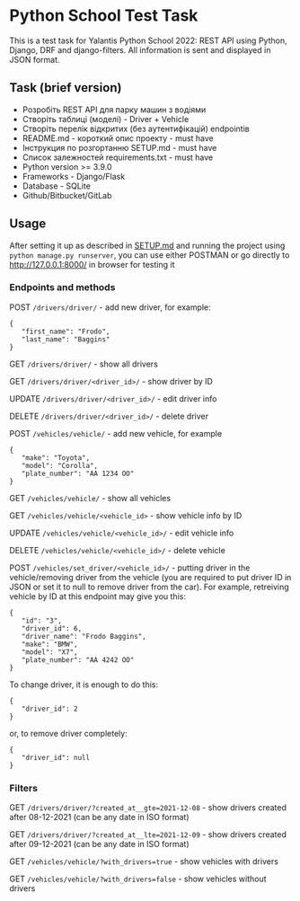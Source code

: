 # Python School Test Task

This is a test task for Yalantis Python School 2022: REST API using Python, Django, DRF and django-filters. All information is sent and displayed in JSON format.

## Task (brief version)

+ Розробіть REST API для парку машин з водіями
+ Створіть таблиці (моделі) - Driver + Vehicle
+ Створіть перелік відкритих (без аутентифікацій) endpointів
+ README.md - короткий опис проекту - must have
+ Інструкция по розгортанню SETUP.md - must have
+ Список залежностей requirements.txt - must have
+ Python version >= 3.9.0
+ Frameworks - Django/Flask
+ Database - SQLite
+ Github/Bitbucket/GitLab


## Usage

After setting it up as described in [SETUP.md](https://github.com/daria-06/python-school-test-task/blob/master/SETUP.md) and running the project using ```python manage.py runserver```, you can use either POSTMAN or go directly to http://127.0.0.1:8000/ in browser for testing it

### Endpoints and methods

POST `/drivers/driver/` - add new driver, for example:

```
{
   "first_name": "Frodo",
   "last_name": "Baggins"
}
```

GET `/drivers/driver/` - show all drivers

GET `/drivers/driver/<driver_id>/` - show driver by ID

UPDATE `/drivers/driver/<driver_id>/` - edit driver info

DELETE `/drivers/driver/<driver_id>/` - delete driver


POST `/vehicles/vehicle/` - add new vehicle, for example

```
{
   "make": "Toyota",
   "model": "Corolla",
   "plate_number": "AA 1234 OO"
}
```

GET `/vehicles/vehicle/` - show all vehicles

GET `/vehicles/vehicle/<vehicle_id>` - show vehicle info by ID

UPDATE `/vehicles/vehicle/<vehicle_id>/` - edit vehicle info

DELETE `/vehicles/vehicle/<vehicle_id>/` - delete vehicle

POST `/vehicles/set_driver/<vehicle_id>/` - putting driver in the vehicle/removing driver from the vehicle (you are required to put driver ID in JSON or set it to null to remove driver from the car). For example, retreiving vehicle by ID at this endpoint may give you this:

```
{
   "id": "3",
   "driver_id": 6,
   "driver_name": "Frodo Baggins",
   "make": "BMW",
   "model": "X7",
   "plate_number": "AA 4242 OO"
}
```
To change driver, it is enough to do this:

```
{
   "driver_id": 2
}
```

or, to remove driver completely:

```
{
   "driver_id": null
}
```

### Filters

GET `/drivers/driver/?created_at__gte=2021-12-08` - show drivers created after 08-12-2021 (can be any date in ISO format)

GET `/drivers/driver/?created_at__lte=2021-12-09` - show drivers created after 09-12-2021 (can be any date in ISO format)

GET `/vehicles/vehicle/?with_drivers=true` - show vehicles with drivers

GET `/vehicles/vehicle/?with_drivers=false` - show vehicles without drivers
